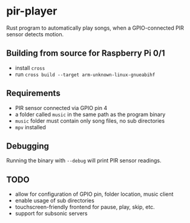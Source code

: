 # pir-player
Rust program to automatically play songs, when a GPIO-connected PIR sensor 
detects motion.

## Building from source for Raspberry Pi 0/1
- install `cross`
- run `cross build --target arm-unknown-linux-gnueabihf`

## Requirements
- PIR sensor connected via GPIO pin 4
- a folder called `music` in the same path as the program binary
- `music` folder must contain only song files, no sub directories
- `mpv` installed

## Debugging
Running the binary with `--debug` will print PIR sensor readings.

## TODO
- allow for configuration of GPIO pin, folder location, music client
- enable usage of sub directories
- touchscreen-friendly frontend for pause, play, skip, etc.
- support for subsonic servers